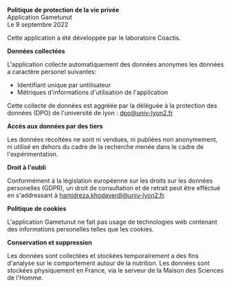 **Politique de protection de la vie privée**
<br>Application Gametunut
<br>Le 9 septembre 2022

Cette application a été développée par le laboratoire Coactis.

**Données collectées**

L'application collecte automatiquement des données anonymes les données a caractère personel suivantes:

 - Identifiant unique par untilisateur
 - Métriques d'informations d'utilisation de l'application

Cette collecte de données est aggréée par la déléguée à la protection des données (DPO) de l'université de lyon : dpo@univ-lyon2.fr

**Accès aux données par des tiers**

Les données récoltées ne sont ni vendues, ni publiées non anonymement, ni utilisé en dehors du cadre de la recherche menée dans le cadre de l'expérimentation.

**Droit à l'oubli**

Conformément à la législation européenne sur les droits sur les données personelles (GDPR), un droit de consultation et de retrait peut être efféctué en s'addressant à hamidreza.khodaverdi@univ-lyon2.fr.

**Politique de cookies**

L'application Gametunut ne fait pas usage de technologies web contenant des informations personelles telles que les cookies.

**Conservation et suppression**

Les données sont collectées et stockées temporairement a des fins d'analyse sur le comportement autour de la nutrition.
Les données sont stockées physiquement en France, via le serveur de la Maison des Sciences de l'Homme.

